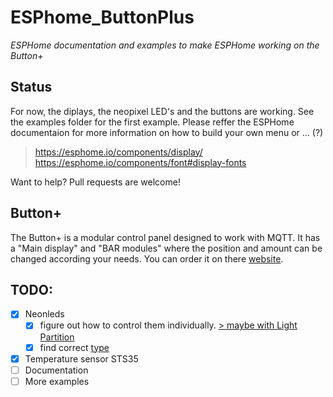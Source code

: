 # ESPhome_ButtonPlus

*ESPHome documentation and examples to make ESPHome working on the Button+*

## Status

For now, the diplays, the neopixel LED's and the buttons are working. See the examples folder for the first example. Please reffer the ESPHome documentaion for more information on how to build your own menu or ... (?)
> https://esphome.io/components/display/
> https://esphome.io/components/font#display-fonts

Want to help? Pull requests are welcome!

## Button+

The Button+ is a modular control panel designed to work with MQTT. It has a "Main display" and "BAR modules" where the position and amount  can be changed according your needs. You can order it on there [website](https://button.plus).

## TODO:

- [x] Neonleds
	- [x] figure out how to control them individually. [> maybe with Light Partition](https://esphome.io/components/light/partition)
	- [x] find correct [type](https://esphome.io/components/light/neopixelbus.html#configuration-variables)
- [x] Temperature sensor STS35
- [ ] Documentation
- [ ] More examples
